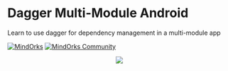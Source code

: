 # Dagger Multi-Module Android
Learn to use dagger for dependency management in a multi-module app

[![MindOrks](https://img.shields.io/badge/mindorks-opensource-blue.svg)](https://mindorks.com/open-source-projects)
[![MindOrks Community](https://img.shields.io/badge/join-community-blue.svg)](https://mindorks.com/join-community)

<p align="center">
    <img src="https://raw.githubusercontent.com/MindorksOpenSource/Dagger-Multi-Module-Android/master/art/dagger-github.png">
</p>
